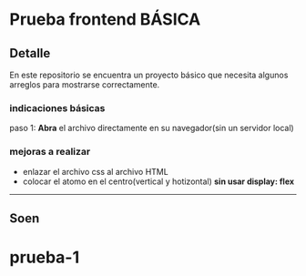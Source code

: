 # Prueba frontend BÁSICA

## Detalle

En este repositorio se encuentra un proyecto básico que necesita algunos arreglos para mostrarse correctamente.

### indicaciones básicas

paso 1: **Abra** el archivo directamente en su navegador(sin un servidor local)

### mejoras a realizar

- enlazar el archivo css al archivo HTML
- colocar el atomo en el centro(vertical y hotizontal) **sin usar display: flex**

---

## Soen
# prueba-1
